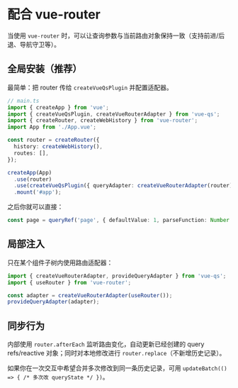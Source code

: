# 配合 vue-router

当使用 `vue-router` 时，可以让查询参数与当前路由对象保持一致（支持前进/后退、导航守卫等）。

## 全局安装（推荐）

最简单：把 router 传给 `createVueQsPlugin` 并配置适配器。

```ts
// main.ts
import { createApp } from 'vue';
import { createVueQsPlugin, createVueRouterAdapter } from 'vue-qs';
import { createRouter, createWebHistory } from 'vue-router';
import App from './App.vue';

const router = createRouter({
  history: createWebHistory(),
  routes: [],
});

createApp(App)
  .use(router)
  .use(createVueQsPlugin({ queryAdapter: createVueRouterAdapter(router) }))
  .mount('#app');
```

之后你就可以直接：

```ts
const page = queryRef('page', { defaultValue: 1, parseFunction: Number });
```

## 局部注入

只在某个组件子树内使用路由适配器：

```ts
import { createVueRouterAdapter, provideQueryAdapter } from 'vue-qs';
import { useRouter } from 'vue-router';

const adapter = createVueRouterAdapter(useRouter());
provideQueryAdapter(adapter);
```

## 同步行为

内部使用 `router.afterEach` 监听路由变化，自动更新已经创建的 query refs/reactive 对象；同时对本地修改进行 `router.replace`（不新增历史记录）。

如果你在一次交互中希望合并多次修改到同一条历史记录，可用 `updateBatch(() => { /* 多次改 queryState */ })`。
